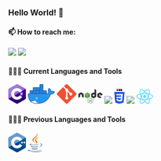### Hello World! 👋


#### 📫 How to reach me:   
  [<img src="https://img.icons8.com/color/48/000000/twitter.png" width="3.5%"/>](https://twitter.com/Behnam_Emamian)
  [<img src="https://img.icons8.com/color/48/000000/linkedin.png" width="3.5%"/>](https://www.linkedin.com/in/behnam-emamian/)
  
#### 👨🏻‍💻 Current Languages and Tools
  <code><img height="40" src="https://github.com/Behnam-Emamian/Behnam-Emamian/raw/main/Logos/CSharp.png"></code>
  <code><img height="40" src="https://github.com/Behnam-Emamian/Behnam-Emamian/raw/main/Logos/docker.png"></code>
  <code><img height="40" src="https://github.com/Behnam-Emamian/Behnam-Emamian/raw/main/Logos/git.png"></code>
  <code><img height="30" src="https://github.com/Behnam-Emamian/Behnam-Emamian/raw/main/Logos/nodejs.png"></code>
  <code><img height="30" src="https://github.com/Behnam-Emamian/Behnam-Emamian/raw/main/Logos/html.png"></code>
  <code><img height="30" src="https://github.com/Behnam-Emamian/Behnam-Emamian/raw/main/Logos/css3.png"></code>
  <code><img height="30" src="https://github.com/Behnam-Emamian/Behnam-Emamian/raw/main/Logos//js.png"></code>
  <code><img height="30" src="https://github.com/Behnam-Emamian/Behnam-Emamian/raw/main/Logos/reactjs.png"></code>

#### 👨🏻‍💻 Previous Languages and Tools
  <code><img height="40" src="https://github.com/Behnam-Emamian/Behnam-Emamian/raw/main/Logos/cpp.png"></code>
  <code><img height="40" src="https://github.com/Behnam-Emamian/Behnam-Emamian/raw/main/Logos/java.png"></code>
